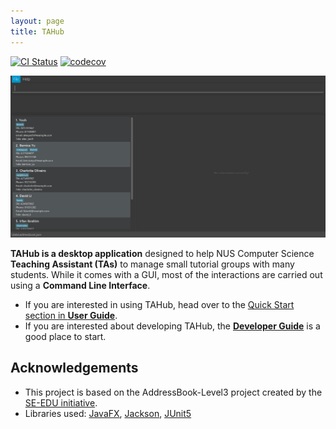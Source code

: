 ```yaml
---
layout: page
title: TAHub
---
```


[![CI Status](https://github.com/AY2526S1-CS2103T-T16-2/tp/actions/workflows/gradle.yml/badge.svg)](https://github.com/AY2526S1-CS2103T-T16-2/tp/actions)
[![codecov](https://codecov.io/gh/AY2526S1-CS2103T-T16-2/tp/graph/badge.svg?token=5H3SWOES1L)](https://codecov.io/gh/AY2526S1-CS2103T-T16-2/tp)

![Ui](images/Ui.png)


**TAHub is a desktop application** designed to help NUS Computer Science **Teaching Assistant (TAs)** to manage small tutorial groups with many students. While it comes with a GUI, most of the interactions are carried out using a **Command Line Interface**.
* If you are interested in using TAHub, head over to the [Quick Start section in **User Guide**](https://ay2526s1-cs2103t-t16-2.github.io/tp/UserGuide.html#quick-start).
* If you are interested about developing TAHub, the **[Developer Guide](https://ay2526s1-cs2103t-t16-2.github.io/tp/DeveloperGuide.html)** is a good place to start.

## Acknowledgements
* This project is based on the AddressBook-Level3 project created by the [SE-EDU initiative](https://se-education.org).
* Libraries used: [JavaFX](https://openjfx.io/), [Jackson](https://github.com/FasterXML/jackson), [JUnit5](https://github.com/junit-team/junit5)
